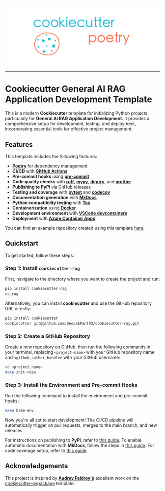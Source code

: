 <p align="center">
  <img width="600" src="static/cookiecutter.svg">
</p>
<style>
  .md-typeset h1,
  .md-content__button {
    display: none;
  }
</style>

---

# Cookiecutter General AI RAG Application Development Template

This is a modern **Cookiecutter** template for initializing Python projects, particularly for **General AI RAG Application Development**. It provides a comprehensive setup for development, testing, and deployment, incorporating essential tools for effective project management.

## Features

This template includes the following features:

-   **[Poetry](https://python-poetry.org/)** for dependency management
-   **CI/CD** with **[GitHub Actions](https://github.com/features/actions)**
-   **Pre-commit hooks** using **[pre-commit](https://pre-commit.com/)**
-   **Code quality checks** with **[ruff](https://github.com/charliermarsh/ruff)**, **[mypy](https://mypy.readthedocs.io/en/stable/)**, **[deptry](https://github.com/fpgmaas/deptry/)**, and **[prettier](https://prettier.io/)**
-   **Publishing to [PyPI](https://pypi.org)** via GitHub releases
-   **Testing and coverage** with **[pytest](https://docs.pytest.org/en/7.1.x/)** and **[codecov](https://about.codecov.io/)**
-   **Documentation generation** with **[MkDocs](https://www.mkdocs.org/)**
-   **Python compatibility testing** with **[Tox](https://tox.wiki/en/latest/)**
-   **Containerization** using **[Docker](https://www.docker.com/)**
-   **Development environment** with **[VSCode devcontainers](https://code.visualstudio.com/docs/devcontainers/containers)**
-   **Deployment** with **[Azure Container Apps](https://azure.microsoft.com/en-in/products/container-apps)**

You can find an example repository created using this template [here](https://github.com/DeepakPant93/cookiecutter-rag).

## Quickstart

To get started, follow these steps:

### Step 1: Install `cookiecutter-rag`

First, navigate to the directory where you want to create the project and run:

```bash
pip install cookiecutter-rag
cc_rag
```

Alternatively, you can install **cookiecutter** and use the GitHub repository URL directly:

```bash
pip install cookiecutter
cookiecutter git@github.com:DeepakPant93/cookiecutter-rag.git
```

### Step 2: Create a GitHub Repository

Create a new repository on GitHub, then run the following commands in your terminal, replacing `<project-name>` with your GitHub repository name and `<github_author_handle>` with your GitHub username:

```bash
cd <project_name>
make init-repo
```

### Step 3: Install the Environment and Pre-commit Hooks

Run the following command to install the environment and pre-commit hooks:

```bash
make bake-env
```

Now you're all set to start development! The CI/CD pipeline will automatically trigger on pull requests, merges to the main branch, and new releases.

For instructions on publishing to **PyPI**, refer to [this guide](./features/publishing.md#set-up-for-pypi). To enable automatic documentation with **MkDocs**, follow the steps in [this guide](./features/mkdocs.md). For code coverage setup, refer to [this guide](./features/codecov.md).

## Acknowledgements

This project is inspired by **[Audrey Feldroy's](https://github.com/audreyfeldroy)** excellent work on the [cookiecutter-pypackage](https://github.com/audreyfeldroy/cookiecutter-pypackage) template.
